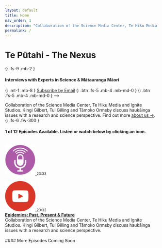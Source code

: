 ```yaml
---
layout: default
title: Home
nav_order: 1
description: "Collaboration of the Science Media Center, Te Hiku Media and Ignite Studios. Kingi Gilbert, Tui Gilling and Tāmoko Ormsby discuss haukāinga issues with a research and science perspective."
permalink: /
---
```


# Te Pūtahi - The Nexus
{: .fs-9 .mb-2 }
#### Interviews with Experts in Science & Mātauranga Māori
{: .mt-1 .mb-8 }
<a class="btn btn-primary fs-5 mt-2 mb-4 mb-md-0 mr-2" href="https://us1.list-manage.com/subscribe?u=25020fdbe28d918f27f369fa3&id=300405aa56" data-lity>Subscribe by Email</a> <!--> [<i class="fas fa-podcast"></i>](http://apple.com){: .btn .fs-5 .mb-4 .mb-md-0 }   [<i class="fab fa-spotify"></i>](http://apple.com){: .btn .fs-5 .mb-4 .mb-md-0 } -->

Collaboration of the Science Media Center, Te Hiku Media and Ignite Studios. Kingi Gilbert, Tui Gilling and Tāmoko Ormsby discuss haukāinga issues with a research and science perspective. Find out more [about us →](/docs/about).
{: .fs-6 .fw-300 }
<br/>
#### <i class="fas fa-podcast"></i>  1 of 12 Episodes Available. Listen or watch below by clicking an icon. 
<br/>

<div class="wrapper">
  <div class="boxL">
    <a href="https://vimeo.com/412176526" data-lity>
    <img class="play" src="https://raw.githubusercontent.com/fullakingi/just-the-docs/master/assets/images/btn-pod-1%401x.png">
    </a>
    <small>23:33</small>
    <br/><br/>
    <a href="https://vimeo.com/412176526" data-lity>
    <img class="play" src="https://raw.githubusercontent.com/fullakingi/just-the-docs/master/assets/images/btn-vid-1%401x.png">
    </a>
    <small>23:33</small>
  </div>
  <div class="boxR">
    <strong><a href="/docs/episodes/episode01">Epidemics: Past, Present & Future</a></strong><br>Collaboration of the Science Media Center, Te Hiku Media and Ignite Studios. Kingi Gilbert, Tui Gilling and Tāmoko Ormsby discuss haukāinga issues with a research and science perspective.
  </div>
</div>
<br/>
#### <i class="fas fa-podcast"></i>  More Episodes Coming Soon